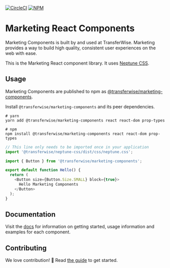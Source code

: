 [![CircleCI](https://circleci.com/gh/transferwise/marketing-components.svg?style=shield)](https://circleci.com/gh/transferwise/marketing-components) [![NPM](https://badge.fury.io/js/%40transferwise%2Fcomponents.svg)](https://www.npmjs.com/package/@transferwise/marketing-components)

# Marketing React Components

Marketing Components is built by and used at TransferWise. Marketing provides a way to build high quality, consistent user experiences on the web with ease.

This is the Marketing React component library. It uses [Neptune CSS](https://github.com/transferwise/neptune/tree/master/packages/css).

## Usage

Marketing Components are published to npm as [@transferwise/marketing-components](https://www.npmjs.com/package/@transferwise/marketing-components).

Install `@transferwise/marketing-components` and its peer dependencies.

```
# yarn
yarn add @transferwise/marketing-components react react-dom prop-types

# npm
npm install @transferwise/marketing-components react react-dom prop-types
```

```js
// This line only needs to be imported once in your application
import '@transferwise/neptune-css/dist/css/neptune.css';

import { Button } from '@transferwise/marketing-components';

export default function Hello() {
  return (
    <Button size={Button.Size.SMALL} block={true}>
      Hello Marketing Components
    </Button>
  );
}
```

## Documentation

Visit the [docs](https://transferwise.github.io/marketing-components) for information on getting started, usage information and examples for each component.

## Contributing

We love contribution! 🙏 Read [the guide](https://github.com/transferwise/marketing-components/blob/master/packages/marketing-components/CONTRIBUTING.md) to get started.
